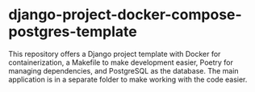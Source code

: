 # django-project-docker-compose-postgres-template
This repository offers a Django project template with Docker for containerization, a Makefile to make development easier, Poetry for managing dependencies, and PostgreSQL as the database. The main application is in a separate folder to make working with the code easier.
